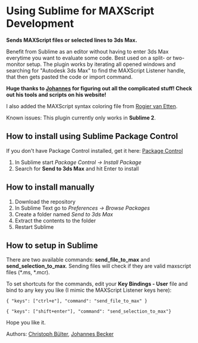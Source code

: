 Using Sublime for MAXScript Development
================

**Sends MAXScript files or selected lines to 3ds Max.**

Benefit from Sublime as an editor without having to enter 3ds Max everytime you want to evaluate some code. Best used on a split- or two-monitor setup. The plugin works by iterating all opened windows and searching for "Autodesk 3ds Max" to find the MAXScript Listener handle, that then gets pasted the code or import command.

**Huge thanks to [Johannes](http://alfastuff.wordpress.com "Johannes") for figuring out all the
complicated stuff! Check out his tools and scripts on his website!**

I also added the MAXScript syntax coloring file from [Rogier van Etten](http://www.linkedin.com/in/frambooz "Rogier van Etten").

Known issues: This plugin currently only works in **Sublime 2**.

How to install using Sublime Package Control
------------------
If you don't have Package Control installed, get it here: [Package Control](https://sublime.wbond.net/installation#st2 "https://sublime.wbond.net/installation#st2")

1. In Sublime start *Package Control -> Install Package*
2. Search for **Send to 3ds Max** and hit Enter to install

How to install manually
------------------
1. Download the repository
2. In Sublime Text go to *Preferences -> Browse Packages*
3. Create a folder named *Send to 3ds Max*
4. Extract the contents to the folder
5. Restart Sublime

How to setup in Sublime
------------------
There are two available commands: **send_file_to_max** and **send_selection_to_max**.
Sending files will check if they are valid maxscript files (*.ms, *.mcr).

To set shortcuts for the commands, edit your **Key Bindings - User** file and bind to any key you like (I mimic the MAXScript Listener keys here):

```{ "keys": ["ctrl+e"], "command": "send_file_to_max" }```

```{ "keys": ["shift+enter"], "command": "send_selection_to_max"}```

Hope you like it.



Authors: [Christoph Bülter](http://www.cbuelter.de "www.cbuelter.de"), [Johannes Becker](http://alfastuff.wordpress.com "http://alfastuff.wordpress.com")